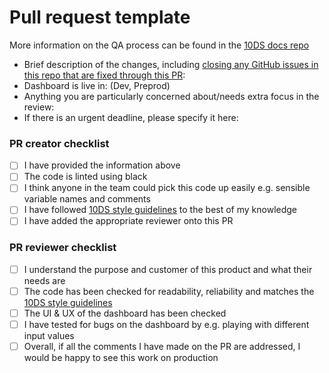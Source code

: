 # Pull request template

More information on the QA process can be found in the [10DS docs repo](https://github.com/PMO-Data-Science/10ds-core-documentation/blob/main/qa/qa.md)
- Brief description of the changes, including [closing any GitHub issues in this repo that are fixed through this PR](https://docs.github.com/en/issues/tracking-your-work-with-issues/linking-a-pull-request-to-an-issue): 
- Dashboard is live in: (Dev, Preprod) 
- Anything you are particularly concerned about/needs extra focus in the review: 
- If there is an urgent deadline, please specify it here: 

### PR creator checklist
- [ ] I have provided the information above
- [ ] The code is linted using black
- [ ] I think anyone in the team could pick this code up easily e.g. sensible variable names and comments
- [ ] I have followed [10DS style guidelines](https://github.com/PMO-Data-Science/10ds-core-documentation/blob/main/qa/10ds_style_guidelines.md) to the best of my knowledge
- [ ] I have added the appropriate reviewer onto this PR

### PR reviewer checklist
- [ ] I understand the purpose and customer of this product and what their needs are
- [ ] The code has been checked for readability, reliability and matches the [10DS style guidelines](https://github.com/PMO-Data-Science/10ds-core-documentation/blob/main/qa/pr_guidelines.md)
- [ ] The UI & UX of the dashboard has been checked
- [ ] I have tested for bugs on the dashboard by e.g. playing with different input values
- [ ] Overall, if all the comments I have made on the PR are addressed, I would be happy to see this work on production
